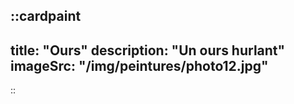 ::cardpaint
---
title: "Ours"
description: "Un ours hurlant"
imageSrc: "/img/peintures/photo12.jpg"
---
::
